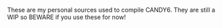 These are my personal sources used to compile CANDY6. They are still a WIP so BEWARE if you use these for now!
